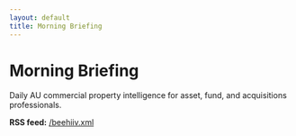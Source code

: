```yaml
---
layout: default
title: Morning Briefing
---
```


# Morning Briefing

Daily AU commercial property intelligence for asset, fund, and acquisitions professionals.

**RSS feed:** [/beehiiv.xml](/beehiiv.xml)
